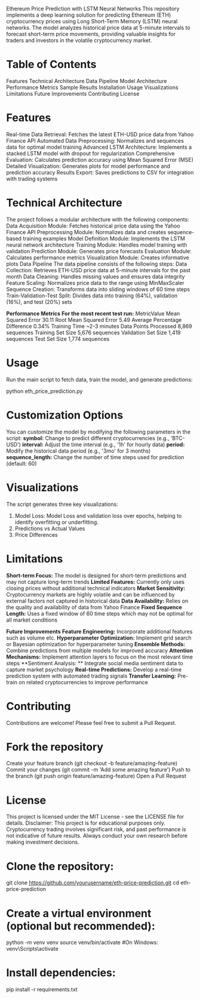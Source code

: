 Ethereum Price Prediction with LSTM Neural Networks
This repository implements a deep learning solution for predicting Ethereum (ETH) cryptocurrency prices using Long Short-Term Memory (LSTM) neural networks. The model analyzes historical price data at 5-minute intervals to forecast short-term price movements, providing valuable insights for traders and investors in the volatile cryptocurrency market.

# Table of Contents
Features
Technical Architecture
Data Pipeline
Model Architecture
Performance Metrics
Sample Results
Installation
Usage
Visualizations
Limitations
Future Improvements
Contributing
License

# Features
Real-time Data Retrieval: Fetches the latest ETH-USD price data from Yahoo Finance API
Automated Data Preprocessing: Normalizes and sequences data for optimal model training
Advanced LSTM Architecture: Implements a stacked LSTM model with dropout for regularization
Comprehensive Evaluation: Calculates prediction accuracy using Mean Squared Error (MSE)
Detailed Visualization: Generates plots for model performance and prediction accuracy
Results Export: Saves predictions to CSV for integration with trading systems

# **Technical Architecture**
The project follows a modular architecture with the following components:
Data Acquisition Module: Fetches historical price data using the Yahoo Finance API
Preprocessing Module: Normalizes data and creates sequence-based training examples
Model Definition Module: Implements the LSTM neural network architecture
Training Module: Handles model training with validation
Prediction Module: Generates price forecasts
Evaluation Module: Calculates performance metrics
Visualization Module: Creates informative plots
Data Pipeline
The data pipeline consists of the following steps:
Data Collection: Retrieves ETH-USD price data at 5-minute intervals for the past month
Data Cleaning: Handles missing values and ensures data integrity
Feature Scaling: Normalizes price data to the range using MinMaxScaler
Sequence Creation: Transforms data into sliding windows of 60 time steps
Train-Validation-Test Split: Divides data into training (64%), validation (16%), and test (20%) sets

**Performance Metrics**
**For the most recent test run:**
MetricValue
Mean Squared Error	30.11
Root Mean Squared Error	5.49
Average Percentage Difference	0.34%
Training Time	~2-3 minutes
Data Points Processed	8,869 sequences
Training Set Size	5,676 sequences
Validation Set Size	1,419 sequences
Test Set Size	1,774 sequences


# Usage
Run the main script to fetch data, train the model, and generate predictions:

python eth_price_prediction.py

# Customization Options
You can customize the model by modifying the following parameters in the script:
**symbol:** Change to predict different cryptocurrencies (e.g., 'BTC-USD')
**interval:** Adjust the time interval (e.g., '1h' for hourly data)
**period:** Modify the historical data period (e.g., '3mo' for 3 months)
**sequence_length:** Change the number of time steps used for prediction (default: 60)

# Visualizations
The script generates three key visualizations:
1. Model Loss: Model Loss and validation loss over epochs, helping to identify overfitting or underfitting.
2. Predictions vs Actual Values
3. Price Differences

# Limitations
**Short-term Focus:** The model is designed for short-term predictions and may not capture long-term trends
**Limited Features:** Currently only uses closing prices without additional technical indicators
**Market Sensitivity:** Cryptocurrency markets are highly volatile and can be influenced by external factors not captured in historical data
**Data Availability:** Relies on the quality and availability of data from Yahoo Finance
**Fixed Sequence Length:** Uses a fixed window of 60 time steps which may not be optimal for all market conditions

**Future Improvements**
**Feature Engineering:** Incorporate additional features such as volume etc.
**Hyperparameter Optimization:**  Implement grid search or Bayesian optimization for hyperparameter tuning
**Ensemble Methods:** Combine predictions from multiple models for improved accuracy
**Attention Mechanisms:** Implement attention layers to focus on the most relevant time steps
**Sentiment Analysis: ** Integrate social media sentiment data to capture market psychology
**Real-time Predictions:** Develop a real-time prediction system with automated trading signals
**Transfer Learning:** Pre-train on related cryptocurrencies to improve performance
# Contributing
Contributions are welcome! Please feel free to submit a Pull Request.
# Fork the repository
Create your feature branch (git checkout -b feature/amazing-feature)
Commit your changes (git commit -m 'Add some amazing feature')
Push to the branch (git push origin feature/amazing-feature)
Open a Pull Request
# License
This project is licensed under the MIT License - see the LICENSE file for details.
Disclaimer: This project is for educational purposes only. Cryptocurrency trading involves significant risk, and past performance is not indicative of future results. Always conduct your own research before making investment decisions.
# Clone the repository:
git clone https://github.com/yourusername/eth-price-prediction.git
cd eth-price-prediction


# Create a virtual environment (optional but recommended):
python -m venv venv
source venv/bin/activate  #On Windows: venv\Scripts\activate

# Install dependencies:
pip install -r requirements.txt

